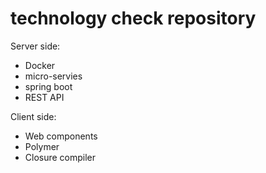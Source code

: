 # technology check repository

Server side:
 - Docker
 - micro-servies
 - spring boot
 - REST API

Client side:
 - Web components
 - Polymer
 - Closure compiler

